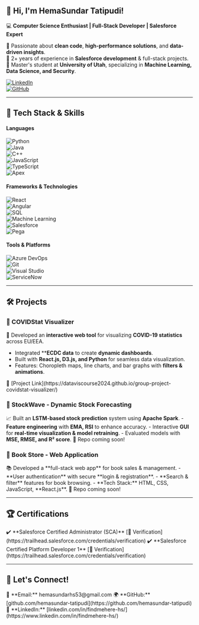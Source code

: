 ## 👋 Hi, I'm HemaSundar Tatipudi!

💻 **Computer Science Enthusiast | Full-Stack Developer | Salesforce Expert**  

🔹 Passionate about **clean code**, **high-performance solutions**, and **data-driven insights**.  
🔹 2+ years of experience in **Salesforce development** & full-stack projects.  
🔹 Master's student at **University of Utah**, specializing in **Machine Learning, Data Science, and Security**.  

[![LinkedIn](https://img.shields.io/badge/LinkedIn-Connect-blue?style=flat&logo=linkedin)](https://www.linkedin.com/in/findmehere-hs/)  
[![GitHub](https://img.shields.io/badge/GitHub-Follow-lightgrey?style=flat&logo=github)](https://github.com/hemasundar-tatipudi)

---

<h2>🔧 Tech Stack & Skills</h2>

#### **Languages**  
![Python](https://img.shields.io/badge/Python-blue?style=flat&logo=python)  
![Java](https://img.shields.io/badge/Java-orange?style=flat&logo=java)  
![C++](https://img.shields.io/badge/C++-00599C?style=flat&logo=cplusplus)  
![JavaScript](https://img.shields.io/badge/JavaScript-yellow?style=flat&logo=javascript)  
![TypeScript](https://img.shields.io/badge/TypeScript-blue?style=flat&logo=typescript)  
![Apex](https://img.shields.io/badge/Apex-Developer-red?style=flat&logo=salesforce)  

#### **Frameworks & Technologies**  
![React](https://img.shields.io/badge/React-61DAFB?style=flat&logo=react)  
![Angular](https://img.shields.io/badge/Angular-DD0031?style=flat&logo=angular)  
![SQL](https://img.shields.io/badge/SQL-4479A1?style=flat&logo=postgresql)  
![Machine Learning](https://img.shields.io/badge/Machine%20Learning-%23FFD700?style=flat&logo=tensorflow)  
![Salesforce](https://img.shields.io/badge/Salesforce-00A1E0?style=flat&logo=salesforce)  
![Pega](https://img.shields.io/badge/Pega-0076D6?style=flat)  

#### **Tools & Platforms**  
![Azure DevOps](https://img.shields.io/badge/Azure%20DevOps-0078D7?style=flat&logo=azure-devops)  
![Git](https://img.shields.io/badge/Git-F05032?style=flat&logo=git)  
![Visual Studio](https://img.shields.io/badge/Visual%20Studio-5C2D91?style=flat&logo=visual-studio)  
![ServiceNow](https://img.shields.io/badge/ServiceNow-00A300?style=flat)  

---

<h2>🛠️ Projects</h2>

<h3>📌 COVIDStat Visualizer</h3>
🚀 Developed an <b>interactive web tool</b> for visualizing <b>COVID-19 statistics</b> across EU/EEA.
<ul>
  <li>Integrated **<b>ECDC data</b> to create <b>dynamic dashboards</b>.</li>
  <li>Built with <b>React.js, D3.js, and Python</b> for seamless data visualization.</li>
  <li>Features: Choropleth maps, line charts, and bar graphs with <b>filters & animations</b>.</li>
</ul>
🔗 [Project Link](https://dataviscourse2024.github.io/group-project-covidstat-visualizer/)

<h3>📌 StockWave - Dynamic Stock Forecasting</h3>
📈 Built an <b>LSTM-based stock prediction</b> system using <b>Apache Spark</b>.  
- <b>Feature engineering</b> with <b>EMA, RSI</b> to enhance accuracy.  
- Interactive <b>GUI</b> for <b>real-time visualization & model retraining</b>.  
- Evaluated models with <b>MSE, RMSE, and R² score</b>.  
🔗 Repo coming soon!

<h3>📌 Book Store - Web Application</h3>
📚 Developed a **full-stack web app** for book sales & management.  
- **User authentication** with secure **login & registration**.  
- **Search & filter** features for book browsing.  
- **Tech Stack:** HTML, CSS, JavaScript, **React.js**.  
🔗 Repo coming soon!

---

<h2>🏆 Certifications</h2>
✔️ **Salesforce Certified Administrator (SCA)** [🔗 Verification](https://trailhead.salesforce.com/credentials/verification)  
✔️ **Salesforce Certified Platform Developer 1** [🔗 Verification](https://trailhead.salesforce.com/credentials/verification)  

---

<h2>📧 Let's Connect!</h2>
📧 **Email:** hemasundarhs53@gmail.com  
🌍 **GitHub:** [github.com/hemasundar-tatipudi](https://github.com/hemasundar-tatipudi)  
💼 **LinkedIn:** [linkedin.com/in/findmehere-hs/](https://www.linkedin.com/in/findmehere-hs/)  





<!--
**hemasundar-tatipudi/hemasundar-tatipudi** is a ✨ _special_ ✨ repository because its `README.md` (this file) appears on your GitHub profile.

Here are some ideas to get you started:

- 🔭 I’m currently working on ...
- 🌱 I’m currently learning ...
- 👯 I’m looking to collaborate on ...
- 🤔 I’m looking for help with ...
- 💬 Ask me about ...
- 📫 How to reach me: ...
- 😄 Pronouns: ...
- ⚡ Fun fact: ...
-->
